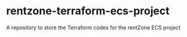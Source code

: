 # rentzone-terraform-ecs-project
A repository to store the Terraform codes for the rentZone ECS project
